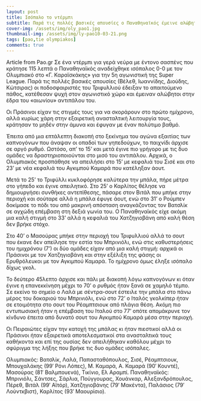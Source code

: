```yaml
---
layout: post
title: Ισόπαλο το ντέρμπι
subtitle: Παρά τις πολλές βασικές απουσίες ο Παναθηναϊκός έμεινε αλώβητος στο «Γ. Καραϊσκάκης»
cover-img: /assets/img/oly_pao1.jpg
thumbnail-img: /assets/img/ly-pao10-03-21.png
tags: [pao,tie olympiakos]
comments: true
---
```

Article from Pao.gr 
Σε ένα ντέρμπι για γερά νεύρα με έντονο σασπένς που κράτησε 115 λεπτά ο Παναθηναϊκός αναδείχθηκε ισόπαλος 0-0 με τον Ολυμπιακό στο «Γ. Καραϊσκάκης» για την 5η αγωνιστική της Super League. Παρά τις πολλές βασικές απουσίες (Βέλεθ, Ιωαννίδης, Διούδης, Κώτσιρας) οι ποδοσφαιριστές του Τριφυλλιού έδειξαν το απαιτούμενο πάθος, κατέθεσαν ψυχή στον αγωνιστικό χώρο και έμειναν αλώβητοι στην έδρα του «αιωνίου» αντιπάλου του.

Οι Πράσινοι είχαν τις στιγμές τους για να σκοράρουν στο πρώτο ημίχρονο, αλλά κυρίως χάρη στην εξαιρετική ανασταλτική λειτουργία τους, κράτησαν το μηδέν στην άμυνα και έφυγαν με έναν πολύτιμο βαθμό.

Έπειτα από μια επτάλεπτη διακοπή στο ξεκίνημα του αγώνα εξαιτίας των καπνογόνων που άναψαν οι οπαδοί των γηπεδούχων, το παιχνίδι άρχισε σε αργό ρυθμό. Ωστόσο, απ’ το 15’ και μετά έγινε πιο γρήγορο με τις δυο ομάδες να δραστηριοποιούνται στο μισό του αντιπάλου. Αρχικά, ο Ολυμπιακός προσπάθησε να απειλήσει στο 15’ με κεφαλιά του Σισέ και στο 23’ με νέα κεφαλιά του Αγκιμπού Καμαρά που κατέληξαν άουτ.

Μετά το 25’ το Τριφύλλι κυκλοφόρησε καλύτερα την μπάλα, πήρε μέτρα στο γήπεδο και έγινε απειλητικό. Στο 25’ ο Καρλίτος θέλησε να δημιουργήσει συνθήκες αντεπίθεσης, πάσαρε στον Βιτάλ που μπήκε στην περιοχή και σούταρε αλλά η μπάλα έφυγε άουτ, ενώ στο 31’ ο Ρούμπεν δοκίμασε το πόδι του από μακρινή απόσταση αναγκάζοντας τον Βατσλίκ σε αγχώδη επέμβαση στη δεξιά γωνία του. Ο Παναθηναϊκός είχε ακόμη μια καλή στιγμή στο 33’ αλλά η κεφαλιά του Χατζηγιοβάνη από καλή θέση δεν βρήκε στόχο.

Στο 40’ ο Μασούρας μπήκε στην περιοχή του Τριφυλλιού αλλά το σουτ που έκανε δεν απείλησε την εστία του Μπρινιόλι, ενώ στις καθυστερήσεις του ημιχρόνου (7’) οι δύο ομάδες είχαν από μια καλή στιγμή: αρχικά οι Πράσινοι με τον Χατζηγιοβάνη και στην εξέλιξη της φάσης οι Ερυθρόλευκοι με τον Αγκιμπού Καμαρά. Το ημίχρονο όμως έληξε ισόπαλο δίχως γκολ.

Το δεύτερο 45λεπτο άρχισε και πάλι με διακοπή λόγω καπνογόνων κι όταν έγινε η επανεκκίνηση μέχρι το 70’ ο ρυθμός ήταν ξανά σε χαμηλό τέμπο. Σε εκείνο το σημείο ο Λαλά με σέντρα-σουτ έστειλε την μπάλα στο πάνω μέρος του δοκαριού του Μπρινιόλι, ενώ στο 72’ ο Ιταλός γκολκίπερ ήταν σε ετοιμότητα στο σουτ του Ρέαμπτσιουκ από πλάγια θέση. Ακόμη πιο εντυπωσιακή ήταν η επέμβαση του Ιταλού στο 77’ οπότε απομάκρυνε τον κίνδυνο έπειτα από δυνατό σουτ του Αγκιμπού Καμαρά μέσα στην περιοχή.

Οι Πειραιώτες είχαν την κατοχή της μπάλας κι ήταν πιεστικοί αλλά οι Πράσινοι ήταν εξαιρετικά αποτελεσματικοί στα ανασταλτικά τους καθήκοντα και επί της ουσίας δεν απειλήθηκαν καθόλου μέχρι το σφύριγμα της λήξης που βρήκε τις δυο ομάδες ισόπαλες.

Ολυμπιακός: Βατσλίκ, Λαλά, Παπασταθόπουλος, Σισέ, Ρέαμπτσιουκ, Μπουχαλάκης (99′ Ρόνι Λόπες), Μ. Καμαρά, Α. Καμαρά (90′ Κουντέ), Μασούρας (81′ Βαλμπουενά), Τικίνιο, Ελ Αραμπί.
Παναθηναϊκός: Μπρινιόλι, Σάντσες, Σάρλια, Πούγγουρας, Χουάνκαρ, Αλεξανδρόπουλος, Πέρεθ, Βιτάλ (99′ Αϊτόρ), Χατζηγιοβάνης (79′ Μακέντα), Παλάσιος (79′ Λούντκβιστ), Καρλίτος (93′ Μαουρίσιο).
